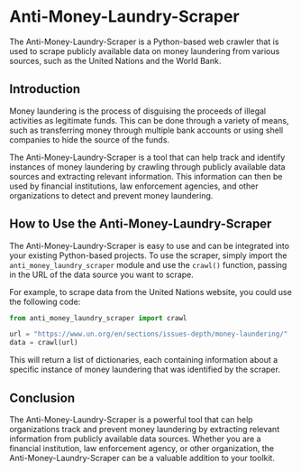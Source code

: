 
# Anti-Money-Laundry-Scraper

The Anti-Money-Laundry-Scraper is a Python-based web crawler that is used to scrape publicly available data on money laundering from various sources, such as the United Nations and the World Bank.

## Introduction

Money laundering is the process of disguising the proceeds of illegal activities as legitimate funds. This can be done through a variety of means, such as transferring money through multiple bank accounts or using shell companies to hide the source of the funds.

The Anti-Money-Laundry-Scraper is a tool that can help track and identify instances of money laundering by crawling through publicly available data sources and extracting relevant information. This information can then be used by financial institutions, law enforcement agencies, and other organizations to detect and prevent money laundering.

## How to Use the Anti-Money-Laundry-Scraper

The Anti-Money-Laundry-Scraper is easy to use and can be integrated into your existing Python-based projects. To use the scraper, simply import the `anti_money_laundry_scraper` module and use the `crawl()` function, passing in the URL of the data source you want to scrape.

For example, to scrape data from the United Nations website, you could use the following code:

```python
from anti_money_laundry_scraper import crawl

url = "https://www.un.org/en/sections/issues-depth/money-laundering/"
data = crawl(url)
```

This will return a list of dictionaries, each containing information about a specific instance of money laundering that was identified by the scraper.

## Conclusion

The Anti-Money-Laundry-Scraper is a powerful tool that can help organizations track and prevent money laundering by extracting relevant information from publicly available data sources. Whether you are a financial institution, law enforcement agency, or other organization, the Anti-Money-Laundry-Scraper can be a valuable addition to your toolkit.